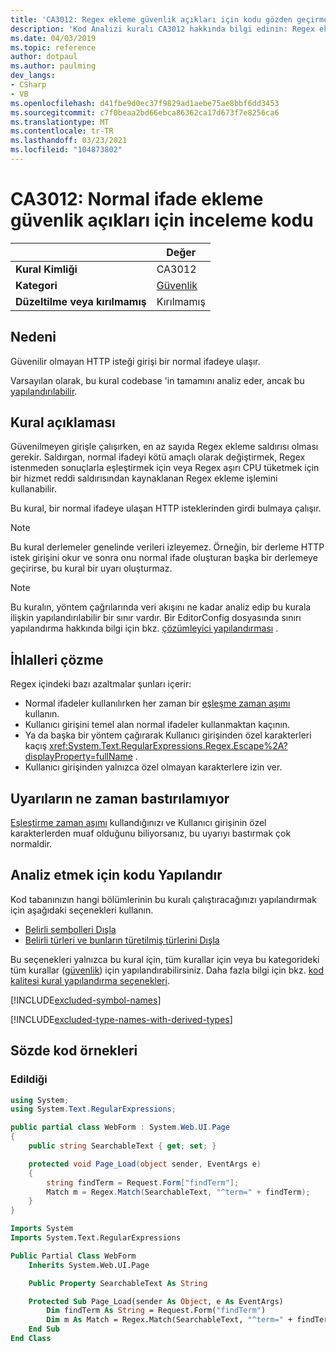 ```yaml
---
title: 'CA3012: Regex ekleme güvenlik açıkları için kodu gözden geçirme (kod analizi)'
description: 'Kod Analizi kuralı CA3012 hakkında bilgi edinin: Regex ekleme güvenlik açıkları için kodu gözden geçirme'
ms.date: 04/03/2019
ms.topic: reference
author: dotpaul
ms.author: paulming
dev_langs:
- CSharp
- VB
ms.openlocfilehash: d41fbe9d0ec37f9829ad1aebe75ae8bbf6dd3453
ms.sourcegitcommit: c7f0beaa2bd66ebca86362ca17d673f7e8256ca6
ms.translationtype: MT
ms.contentlocale: tr-TR
ms.lasthandoff: 03/23/2021
ms.locfileid: "104873802"
---
```

# <a name="ca3012-review-code-for-regex-injection-vulnerabilities"></a>CA3012: Normal ifade ekleme güvenlik açıkları için inceleme kodu

| | Değer |
|-|-|
| **Kural Kimliği** |CA3012|
| **Kategori** |[Güvenlik](security-warnings.md)|
| **Düzeltilme veya kırılmamış** |Kırılmamış|

## <a name="cause"></a>Nedeni

Güvenilir olmayan HTTP isteği girişi bir normal ifadeye ulaşır.

Varsayılan olarak, bu kural codebase 'in tamamını analiz eder, ancak bu [yapılandırılabilir](#configure-code-to-analyze).

## <a name="rule-description"></a>Kural açıklaması

Güvenilmeyen girişle çalışırken, en az sayıda Regex ekleme saldırısı olması gerekir. Saldırgan, normal ifadeyi kötü amaçlı olarak değiştirmek, Regex istenmeden sonuçlarla eşleştirmek için veya Regex aşırı CPU tüketmek için bir hizmet reddi saldırısından kaynaklanan Regex ekleme işlemini kullanabilir.

Bu kural, bir normal ifadeye ulaşan HTTP isteklerinden girdi bulmaya çalışır.

> [!NOTE]
> Bu kural derlemeler genelinde verileri izleyemez. Örneğin, bir derleme HTTP istek girişini okur ve sonra onu normal ifade oluşturan başka bir derlemeye geçirirse, bu kural bir uyarı oluşturmaz.

> [!NOTE]
> Bu kuralın, yöntem çağrılarında veri akışını ne kadar analiz edip bu kurala ilişkin yapılandırılabilir bir sınır vardır. Bir EditorConfig dosyasında sınırı yapılandırma hakkında bilgi için bkz. [çözümleyici yapılandırması](https://github.com/dotnet/roslyn-analyzers/blob/main/docs/Analyzer%20Configuration.md#dataflow-analysis) .

## <a name="how-to-fix-violations"></a>İhlalleri çözme

Regex içindeki bazı azaltmalar şunları içerir:

- Normal ifadeler kullanılırken her zaman bir [eşleşme zaman aşımı](../../../standard/base-types/best-practices.md#use-time-out-values) kullanın.
- Kullanıcı girişini temel alan normal ifadeler kullanmaktan kaçının.
- Ya da başka bir yöntem çağırarak Kullanıcı girişinden özel karakterleri kaçış <xref:System.Text.RegularExpressions.Regex.Escape%2A?displayProperty=fullName> .
- Kullanıcı girişinden yalnızca özel olmayan karakterlere izin ver.

## <a name="when-to-suppress-warnings"></a>Uyarıların ne zaman bastırılamıyor

[Eşleştirme zaman aşımı](../../../standard/base-types/best-practices.md#use-time-out-values) kullandığınızı ve Kullanıcı girişinin özel karakterlerden muaf olduğunu biliyorsanız, bu uyarıyı bastırmak çok normaldir.

## <a name="configure-code-to-analyze"></a>Analiz etmek için kodu Yapılandır

Kod tabanınızın hangi bölümlerinin bu kuralı çalıştıracağınızı yapılandırmak için aşağıdaki seçenekleri kullanın.

- [Belirli sembolleri Dışla](#exclude-specific-symbols)
- [Belirli türleri ve bunların türetilmiş türlerini Dışla](#exclude-specific-types-and-their-derived-types)

Bu seçenekleri yalnızca bu kural için, tüm kurallar için veya bu kategorideki tüm kurallar ([güvenlik](security-warnings.md)) için yapılandırabilirsiniz. Daha fazla bilgi için bkz. [kod kalitesi kural yapılandırma seçenekleri](../code-quality-rule-options.md).

[!INCLUDE[excluded-symbol-names](~/includes/code-analysis/excluded-symbol-names.md)]

[!INCLUDE[excluded-type-names-with-derived-types](~/includes/code-analysis/excluded-type-names-with-derived-types.md)]

## <a name="pseudo-code-examples"></a>Sözde kod örnekleri

### <a name="violation"></a>Edildiği

```csharp
using System;
using System.Text.RegularExpressions;

public partial class WebForm : System.Web.UI.Page
{
    public string SearchableText { get; set; }

    protected void Page_Load(object sender, EventArgs e)
    {
        string findTerm = Request.Form["findTerm"];
        Match m = Regex.Match(SearchableText, "^term=" + findTerm);
    }
}
```

```vb
Imports System
Imports System.Text.RegularExpressions

Public Partial Class WebForm
    Inherits System.Web.UI.Page

    Public Property SearchableText As String

    Protected Sub Page_Load(sender As Object, e As EventArgs)
        Dim findTerm As String = Request.Form("findTerm")
        Dim m As Match = Regex.Match(SearchableText, "^term=" + findTerm)
    End Sub
End Class
```
